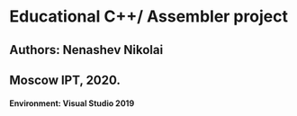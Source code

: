 # Educational C++/ Assembler project
## Authors: Nenashev Nikolai
## Moscow IPT, 2020.
#### Environment: Visual Studio 2019


